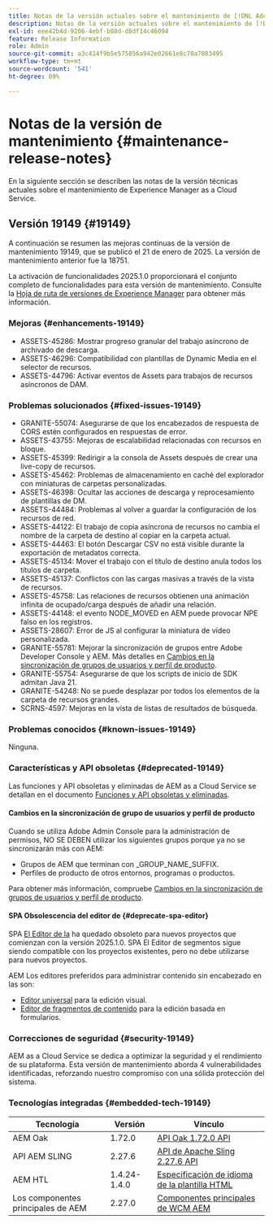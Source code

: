 ```yaml
---
title: Notas de la versión actuales sobre el mantenimiento de [!DNL Adobe Experience Manager] as a Cloud Service.
description: Notas de la versión actuales sobre el mantenimiento de [!DNL Adobe Experience Manager] as a Cloud Service.
exl-id: eee42b4d-9206-4ebf-b88d-d8df14c46094
feature: Release Information
role: Admin
source-git-commit: a3c414f9b5e575856a942e02661e8c70a7083495
workflow-type: tm+mt
source-wordcount: '541'
ht-degree: 89%

---
```



# Notas de la versión de mantenimiento {#maintenance-release-notes}

En la siguiente sección se describen las notas de la versión técnicas actuales sobre el mantenimiento de Experience Manager as a Cloud Service.

## Versión 19149 {#19149}

A continuación se resumen las mejoras continuas de la versión de mantenimiento 19149, que se publicó el 21 de enero de 2025. La versión de mantenimiento anterior fue la 18751.

La activación de funcionalidades 2025.1.0 proporcionará el conjunto completo de funcionalidades para esta versión de mantenimiento. Consulte la [Hoja de ruta de versiones de Experience Manager](https://experienceleague.adobe.com/es/docs/experience-manager-release-information/aem-release-updates/update-releases-roadmap) para obtener más información.

### Mejoras {#enhancements-19149}

* ASSETS-45286: Mostrar progreso granular del trabajo asíncrono de archivado de descarga.
* ASSETS-46296: Compatibilidad con plantillas de Dynamic Media en el selector de recursos.
* ASSETS-44796: Activar eventos de Assets para trabajos de recursos asíncronos de DAM.

### Problemas solucionados {#fixed-issues-19149}

* GRANITE-55074: Asegurarse de que los encabezados de respuesta de CORS estén configurados en respuestas de error.
* ASSETS-43755: Mejoras de escalabilidad relacionadas con recursos en bloque.
* ASSETS-45399: Redirigir a la consola de Assets después de crear una live-copy de recursos.
* ASSETS-45462: Problemas de almacenamiento en caché del explorador con miniaturas de carpetas personalizadas.
* ASSETS-46398: Ocultar las acciones de descarga y reprocesamiento de plantillas de DM.
* ASSETS-44484: Problemas al volver a guardar la configuración de los recursos de red.
* ASSETS-44122: El trabajo de copia asíncrona de recursos no cambia el nombre de la carpeta de destino al copiar en la carpeta actual.
* ASSETS-44463: El botón Descargar CSV no está visible durante la exportación de metadatos correcta.
* ASSETS-45134: Mover el trabajo con el título de destino anula todos los títulos de carpeta.
* ASSETS-45137: Conflictos con las cargas masivas a través de la vista de recursos.
* ASSETS-45758: Las relaciones de recursos obtienen una animación infinita de ocupado/carga después de añadir una relación.
* ASSETS-44148: el evento NODE_MOVED en AEM puede provocar NPE falso en los registros.
* ASSETS-28607: Error de JS al configurar la miniatura de vídeo personalizada.
* GRANITE-55781: Mejorar la sincronización de grupos entre Adobe Developer Console y AEM. Más detalles en [Cambios en la sincronización de grupos de usuarios y perfil de producto](https://experienceleague.adobe.com/es/docs/experience-manager-cloud-service/content/security/changes-in-user-group-and-product-profile-synchronization).
* GRANITE-55754: Asegurarse de que los scripts de inicio de SDK admitan Java 21.
* GRANITE-54248: No se puede desplazar por todos los elementos de la carpeta de recursos grandes.
* SCRNS-4597: Mejoras en la vista de listas de resultados de búsqueda.


### Problemas conocidos {#known-issues-19149}

Ninguna.

### Características y API obsoletas {#deprecated-19149}

Las funciones y API obsoletas y eliminadas de AEM as a Cloud Service se detallan en el documento [Funciones y API obsoletas y eliminadas](/help/release-notes/deprecated-removed-features.md).

#### Cambios en la sincronización de grupo de usuarios y perfil de producto

Cuando se utiliza Adobe Admin Console para la administración de permisos, NO SE DEBEN utilizar los siguientes grupos porque ya no se sincronizarán más con AEM:
* Grupos de AEM que terminan con _GROUP_NAME_SUFFIX.
* Perfiles de producto de otros entornos, programas o productos.

Para obtener más información, compruebe [Cambios en la sincronización de grupos de usuarios y perfil de producto](https://experienceleague.adobe.com/es/docs/experience-manager-cloud-service/content/security/changes-in-user-group-and-product-profile-synchronization).

#### SPA Obsolescencia del editor de {#deprecate-spa-editor}

SPA [El Editor de la](/help/implementing/developing/hybrid/introduction.md) ha quedado obsoleto para nuevos proyectos que comienzan con la versión 2025.1.0. SPA El Editor de segmentos sigue siendo compatible con los proyectos existentes, pero no debe utilizarse para nuevos proyectos.

AEM Los editores preferidos para administrar contenido sin encabezado en las son:

* [Editor universal](/help/edge/wysiwyg-authoring/authoring.md) para la edición visual.
* [Editor de fragmentos de contenido](/help/assets/content-fragments/content-fragments-managing.md) para la edición basada en formularios.

### Correcciones de seguridad {#security-19149}

AEM as a Cloud Service se dedica a optimizar la seguridad y el rendimiento de su plataforma. Esta versión de mantenimiento aborda 4 vulnerabilidades identificadas, reforzando nuestro compromiso con una sólida protección del sistema.

### Tecnologías integradas {#embedded-tech-19149}

| Tecnología | Versión | Vínculo |
|---|---|---|
| AEM Oak | 1.72.0 | [API Oak 1.72.0 API](https://www.javadoc.io/doc/org.apache.jackrabbit/oak-api/1.72.0/index.html) |
| API AEM SLING | 2.27.6 | [API de Apache Sling 2.27.6 API](https://www.javadoc.io/doc/org.apache.sling/org.apache.sling.api/latest/index.html) |
| AEM HTL | 1.4.24-1.4.0 | [Especificación de idioma de la plantilla HTML](https://github.com/adobe/htl-spec) |
| Los componentes principales de AEM | 2.27.0 | [Componentes principales de WCM AEM](https://github.com/adobe/aem-core-wcm-components) |
